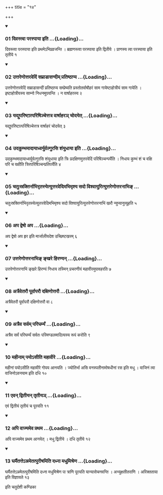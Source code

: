+++
title = "१४"

+++

<div class="js_include" includetitle="true" newlevelforh1="3" unfilled="" url="/vedAH_yajuH/taittirIyam/sUtram/ApastambaH/shrautam/vishvAsa-prastutiH/15/14/01_divastvA_paraspAyA_iti.md">
<details open><summary><h3>01 दिवस्त्वा परस्पाया इति ...{Loading}...</h3></summary>

दिवस्त्वा परस्पाया इति प्रथमेऽभिप्रव्रजन्ति । ब्रह्मणस्त्वा परस्पाया इति द्वितीये । प्राणस्य त्वा परस्पाया इति तृतीये १
</details>
</div>


<div class="js_include" includetitle="true" newlevelforh1="3" unfilled="" url="/vedAH_yajuH/taittirIyam/sUtram/ApastambaH/shrautam/vishvAsa-prastutiH/15/14/02_uttareNottaravediM_samrADAsandIm_pratiShThApya.md">
<details open><summary><h3>02 उत्तरेणोत्तरवेदिं सम्राडासन्दीम् प्रतिष्ठाप्य ...{Loading}...</h3></summary>

उत्तरेणोत्तरवेदिं सम्राडासन्दीं प्रतिष्ठाप्य सम्प्रेष्यति प्रस्तोतर्वाषौहरं साम गायेष्टाहोत्रीयं साम गायेति । इष्टाहोत्रीयस्य साम्नो निधनमुपयन्ति । न वार्षाहरस्य २
</details>
</div>


<div class="js_include" includetitle="true" newlevelforh1="3" unfilled="" url="/vedAH_yajuH/taittirIyam/sUtram/ApastambaH/shrautam/vishvAsa-prastutiH/15/14/03_yadyupariShTAtpariShinchettatra_vArShAhara~n_chodayet.md">
<details open><summary><h3>03 यद्युपरिष्टात्परिषिञ्चेत्तत्र वार्षाहरञ् चोदयेत् ...{Loading}...</h3></summary>

यद्युपरिष्टात्परिषिञ्चेत्तत्र वार्षाहरं चोदयेत् ३
</details>
</div>


<div class="js_include" includetitle="true" newlevelforh1="3" unfilled="" url="/vedAH_yajuH/taittirIyam/sUtram/ApastambaH/shrautam/vishvAsa-prastutiH/15/14/04_udakumbhamAdAyAdhvaryurvalgurasi_shaMyudhAyA_iti.md">
<details open><summary><h3>04 उदकुम्भमादायाध्वर्युर्वल्गुरसि शंयुधाया इति ...{Loading}...</h3></summary>

उदकुम्भमादायाध्वर्युर्वल्गुरसि शंयुधाया इति त्रिः प्रदक्षिणमुत्तरवेदिं परिषिञ्चन्पर्येति । निधाय कुम्भं शं च वक्षि परि च वक्षीति त्रिरपरिषिञ्चन्प्रतिपर्येति ४
</details>
</div>


<div class="js_include" includetitle="true" newlevelforh1="3" unfilled="" url="/vedAH_yajuH/taittirIyam/sUtram/ApastambaH/shrautam/vishvAsa-prastutiH/15/14/05_chatuHsraktirnAbhirRtasyetyuttaravedimabhimRshya_sado_vishvAyurityuttareNottaranAbhi~N.md">
<details open><summary><h3>05 चतुःस्रक्तिर्नाभिरृतस्येत्युत्तरवेदिमभिमृश्य सदो विश्वायुरित्युत्तरेणोत्तरनाभिङ् ...{Loading}...</h3></summary>

चतुःस्रक्तिर्नाभिरृतस्येत्युत्तरवेदिमभिमृश्य सदो विश्वायुरित्युत्तरेणोत्तरनाभिं खरौ न्युप्यानुव्यूहति ५
</details>
</div>


<div class="js_include" includetitle="true" newlevelforh1="3" unfilled="" url="/vedAH_yajuH/taittirIyam/sUtram/ApastambaH/shrautam/vishvAsa-prastutiH/15/14/06_apa_dveSho_apa.md">
<details open><summary><h3>06 अप द्वेषो अप ...{Loading}...</h3></summary>

अप द्वेषो अप हृर इति मार्जालीयदेश उच्छिष्टखरम् ६
</details>
</div>


<div class="js_include" includetitle="true" newlevelforh1="3" unfilled="" url="/vedAH_yajuH/taittirIyam/sUtram/ApastambaH/shrautam/vishvAsa-prastutiH/15/14/07_uttareNottaranAbhi~N_nkhare_hiraNyan.md">
<details open><summary><h3>07 उत्तरेणोत्तरनाभिङ् ङ्खरे हिरण्यन् ...{Loading}...</h3></summary>

उत्तरेणोत्तरनाभिं ङ्खरे हिरण्यं निधाय तस्मिन् प्रचरणीयं महावीरमुपावहरति ७
</details>
</div>


<div class="js_include" includetitle="true" newlevelforh1="3" unfilled="" url="/vedAH_yajuH/taittirIyam/sUtram/ApastambaH/shrautam/vishvAsa-prastutiH/15/14/08_atraivetarau_pUrvAparau_daxiNottarau.md">
<details open><summary><h3>08 अत्रैवेतरौ पूर्वापरौ दक्षिणोत्तरौ ...{Loading}...</h3></summary>

अत्रैवेतरौ पूर्वापरौ दक्षिणोत्तरौ वा ८
</details>
</div>


<div class="js_include" includetitle="true" newlevelforh1="3" unfilled="" url="/vedAH_yajuH/taittirIyam/sUtram/ApastambaH/shrautam/vishvAsa-prastutiH/15/14/09_atraiva_sarvam_parigharmyaM.md">
<details open><summary><h3>09 अत्रैव सर्वम् परिघर्म्यं ...{Loading}...</h3></summary>

अत्रैव सर्वं परिघर्म्यं सर्वतः परिमण्डलमादित्यस्य रूपं करोति ९
</details>
</div>


<div class="js_include" includetitle="true" newlevelforh1="3" unfilled="" url="/vedAH_yajuH/taittirIyam/sUtram/ApastambaH/shrautam/vishvAsa-prastutiH/15/14/10_mahInAm_payo-sIti_mahAvIre.md">
<details open><summary><h3>10 महीनाम् पयोऽसीति महावीरे ...{Loading}...</h3></summary>

महीनां पयोऽसीति महावीरे गोपय आनयति । ज्योतिर्भा असि वनस्पतीनामोषधीनां रस इति मधु । वाजिनं त्वा वाजिनोऽवनयाम इति दधि १०
</details>
</div>


<div class="js_include" includetitle="true" newlevelforh1="3" unfilled="" url="/vedAH_yajuH/taittirIyam/sUtram/ApastambaH/shrautam/vishvAsa-prastutiH/15/14/11_evan_dvitIyan_tRtIya~n.md">
<details open><summary><h3>11 एवन् द्वितीयन् तृतीयञ् ...{Loading}...</h3></summary>

एवं द्वितीयं तृतीयं च पूरयति ११
</details>
</div>


<div class="js_include" includetitle="true" newlevelforh1="3" unfilled="" url="/vedAH_yajuH/taittirIyam/sUtram/ApastambaH/shrautam/vishvAsa-prastutiH/15/14/12_api_vAjyameva_prathama.md">
<details open><summary><h3>12 अपि वाज्यमेव प्रथम ...{Loading}...</h3></summary>

अपि वाज्यमेव प्रथम आनयेत् । मधु द्वितीये । दधि तृतीये १२
</details>
</div>


<div class="js_include" includetitle="true" newlevelforh1="3" unfilled="" url="/vedAH_yajuH/taittirIyam/sUtram/ApastambaH/shrautam/vishvAsa-prastutiH/15/14/13_gharmaitatte-nnametatpurIShamiti_dadhnA_madhumishreNa.md">
<details open><summary><h3>13 घर्मैतत्तेऽन्नमेतत्पुरीषमिति दध्ना मधुमिश्रेण ...{Loading}...</h3></summary>

घर्मैतत्तेऽन्नमेतत्पुरीषमिति दध्ना मधुमिश्रेण पा त्राणि पूरयति यान्यासेचनवन्ति । अभ्युक्षतीतराणि । अरिक्तताया इति विज्ञायते १३
</details>
</div>



  
इति चतुर्दशी कण्डिका 
